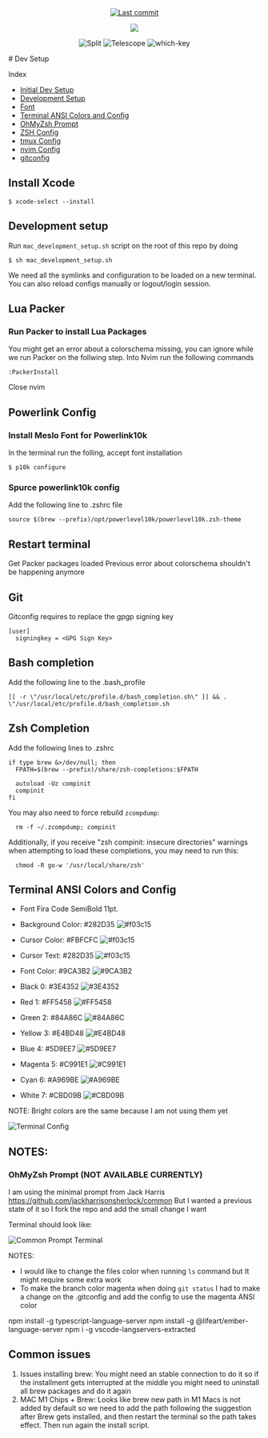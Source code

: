 <div align="center">

<a href="">
  <img alt="Last commit" src="https://img.shields.io/github/last-commit/wchavarria03/dotfiles?logo=git&style=for-the-badge"/>
</a>

[![](https://img.shields.io/badge/Neovim-0.9+-blueviolet.svg?style=for-the-badge&logo=Neovim)](https://github.com/neovim/neovim)

![Split](https://github.com/Alexis12119/nightly.nvim/assets/74944536/5645cbbb-2182-43fa-977d-6d81f1d68bb7)
![Telescope](https://github.com/Alexis12119/nightly.nvim/assets/74944536/dcbfa4e3-d3d5-4b09-b205-154cde98cc92)
![which-key](https://github.com/Alexis12119/nightly.nvim/assets/74944536/56eb49d8-ac84-4ed8-b714-b66bb0faf538)

</div>
# Dev Setup

Index
- [Initial Dev Setup](https://github.com/wchavarria03/dotfiles#Initial-development-setup)
- [Development Setup](https://github.com/wchavarria03/dotfiles#Development-setup)
- [Font](https://github.com/wchavarria03/dotfiles#Font)
- [Terminal ANSI Colors and Config](https://github.com/wchavarria03/dotfiles#Terminal-ANSI-Colors-and-Config)
- [OhMyZsh Prompt](https://github.com/wchavarria03/dotfiles#OhMyZsh-Prompt)
- [ZSH Config](https://github.com/wchavarria03/dotfiles#zsh-Config)
- [tmux Config](https://github.com/wchavarria03/dotfiles#tmux-Config)
- [nvim Config](https://github.com/wchavarria03/dotfiles#nvim-Config)
- [gitconfig](https://github.com/wchavarria03/dotfiles#gitconfig)

## Install Xcode
```
$ xcode-select --install
```

## Development setup
Run `mac_development_setup.sh` script on the root of this repo by doing
```
$ sh mac_development_setup.sh
````
We need all the symlinks and configuration to be loaded on a new terminal.
You can also reload configs manually or logout/login session.

## Lua Packer

### Run Packer to install Lua Packages
You might get an error about a colorschema missing, you can ignore while we run Packer on the follwing step.
Into Nvim run the following commands
```
:PackerInstall
```
Close nvim

## Powerlink Config
### Install Meslo Font for Powerlink10k
In the terminal run the folling, accept font installation
```
$ p10k configure
```

### Spurce powerlink10k config
Add the following line to .zshrc file
```
source $(brew --prefix)/opt/powerlevel10k/powerlevel10k.zsh-theme
```

## Restart terminal
Get Packer packages loaded
Previous error about colorschema shouldn't be happening anymore

## Git
Gitconfig requires to replace the gpgp signing key
```
[user]
  signingkey = <GPG Sign Key>
```

## Bash completion
Add the following line to the .bash_profile
```
[[ -r \"/usr/local/etc/profile.d/bash_completion.sh\" ]] && . \"/usr/local/etc/profile.d/bash_completion.sh
```

## Zsh Completion
Add the following lines to .zshrc
```
if type brew &>/dev/null; then
  FPATH=$(brew --prefix)/share/zsh-completions:$FPATH

  autoload -Uz compinit
  compinit
fi
```
You may also need to force rebuild `zcompdump`:

```
  rm -f ~/.zcompdump; compinit
```

Additionally, if you receive "zsh compinit: insecure directories" warnings when attempting
to load these completions, you may need to run this:

```
  chmod -R go-w '/usr/local/share/zsh'
```

## Terminal ANSI Colors and Config
- Font Fira Code SemiBold 11pt.
- Background Color: #282D35 ![#f03c15](https://placehold.it/15/282D35/000000?text=+)
- Cursor Color: #FBFCFC ![#f03c15](https://placehold.it/15/FBFCFC/000000?text=+)
- Cursor Text: #282D35 ![#f03c15](https://placehold.it/15/282D35/000000?text=+)

- Font Color: #9CA3B2 ![#9CA3B2](https://placehold.it/15/9CA3B2/000000?text=+)
- Black 0: #3E4352 ![#3E4352](https://placehold.it/15/3E4352/000000?text=+)
- Red 1: #FF5458 ![#FF5458](https://placehold.it/15/FF5458/000000?text=+)
- Green 2: #84A86C ![#84A86C](https://placehold.it/15/84A86C/000000?text=+)
- Yellow 3: #E4BD48 ![#E4BD48](https://placehold.it/15/E4BD48/000000?text=+)
- Blue 4: #5D9EE7 ![#5D9EE7](https://placehold.it/15/5D9EE7/000000?text=+)
- Magenta 5: #C991E1 ![#C991E1](https://placehold.it/15/C991E1/000000?text=+)
- Cyan 6: #A969BE ![#A969BE](https://placehold.it/15/A969BE/000000?text=+)
- White 7: #CBD09B ![#CBD09B](https://placehold.it/15/CBD09B/000000?text=+)

NOTE: Bright colors are the same because I am not using them yet

![Terminal Config](https://github.com/wchavarria03/dotfiles/blob/master/images/TerminalConfig.png)


## NOTES:
### OhMyZsh Prompt (NOT AVAILABLE CURRENTLY)
I am using the minimal prompt from Jack Harris https://github.com/jackharrisonsherlock/common
But I wanted a previous state of it so I fork the repo and add the small change I want

Terminal should look like:

![Common Prompt Terminal](https://github.com/wchavarria03/dotfiles/blob/master/images/CommonPrompt.png)

NOTES:
- I would like to change the files color when running `ls` command but It might require some extra work
- To make the branch color magenta when doing `git status` I had to make a change on the .gitconfig and add the config to use the magenta ANSI color



npm install -g typescript-language-server
npm install -g @lifeart/ember-language-server
npm i -g vscode-langservers-extracted

## Common issues
1. Issues installing brew: You might need an stable connection to do it so if the installment gets interrupted at the middle you might need to uninstall all brew packages and do it again
2. MAC M1 Chips + Brew: Looks like brew new path in M1 Macs is not added by default so we need to add the path following the suggestion after Brew gets installed, and then restart the terminal so the path takes effect. Then run again the install script.
